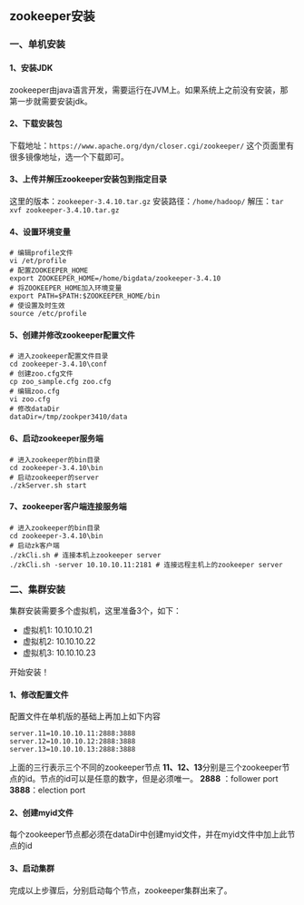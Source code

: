 ## zookeeper安装

### 一、单机安装

#### 1、安装JDK

zookeeper由java语言开发，需要运行在JVM上。如果系统上之前没有安装，那第一步就需要安装jdk。

#### 2、下载安装包

下载地址：`https://www.apache.org/dyn/closer.cgi/zookeeper/`
这个页面里有很多镜像地址，选一个下载即可。

#### 3、上传并解压zookeeper安装包到指定目录

这里的版本：`zookeeper-3.4.10.tar.gz`
安装路径：`/home/hadoop/`
解压：`tar xvf zookeeper-3.4.10.tar.gz`

#### 4、设置环境变量

```shell
# 编辑profile文件
vi /et/profile
# 配置ZOOKEEPER_HOME
export ZOOKEEPER_HOME=/home/bigdata/zookeeper-3.4.10
# 将ZOOKEEPER_HOME加入环境变量
export PATH=$PATH:$ZOOKEEPER_HOME/bin
# 使设置及时生效 
source /etc/profile 
```

#### 5、创建并修改zookeeper配置文件

```shell
# 进入zookeeper配置文件目录
cd zookeeper-3.4.10\conf
# 创建zoo.cfg文件
cp zoo_sample.cfg zoo.cfg
# 编辑zoo.cfg
vi zoo.cfg
# 修改dataDir
dataDir=/tmp/zookper3410/data
```

#### 6、启动zookeeper服务端

```shell
# 进入zookeeper的bin目录
cd zookeeper-3.4.10\bin
# 启动zookeeper的server
./zkServer.sh start 
```

#### 7、zookeeper客户端连接服务端

```shell
# 进入zookeeper的bin目录
cd zookeeper-3.4.10\bin
# 启动zk客户端 
./zkCli.sh # 连接本机上zookeeper server
./zkCli.sh -server 10.10.10.11:2181 # 连接远程主机上的zookeeper server
```

### 二、集群安装

集群安装需要多个虚拟机，这里准备3个，如下：

+ 虚拟机1: 10.10.10.21
+ 虚拟机2: 10.10.10.22
+ 虚拟机3: 10.10.10.23

开始安装！

#### 1、修改配置文件

配置文件在单机版的基础上再加上如下内容

```shell
server.11=10.10.10.11:2888:3888
server.12=10.10.10.12:2888:3888
server.13=10.10.10.13:2888:3888
```

上面的三行表示三个不同的zookeeper节点
**11、12、13**分别是三个zookeeper节点的id。节点的id可以是任意的数字，但是必须唯一。
**2888** ：follower port
**3888**：election port 

#### 2、创建myid文件

每个zookeeper节点都必须在dataDir中创建myid文件，并在myid文件中加上此节点的id

#### 3、启动集群

完成以上步骤后，分别启动每个节点，zookeeper集群出来了。

